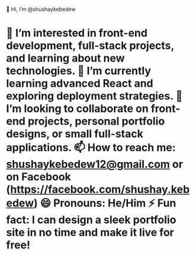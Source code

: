 👋 Hi, I’m @shushaykebedew

👀 I’m interested in front-end development, full-stack projects, and learning about new technologies.
🌱 I’m currently learning advanced React and exploring deployment strategies.
💞️ I’m looking to collaborate on front-end projects, personal portfolio designs, or small full-stack applications.
📫 How to reach me: shushaykebedew12@gmail.com or on Facebook (https://facebook.com/shushay.kebedew)
😄 Pronouns: He/Him
⚡ Fun fact: I can design a sleek portfolio site in no time and make it live for free!
=======
